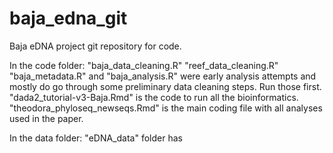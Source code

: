 # baja_edna_git
Baja eDNA project git repository for code. 

In the code folder:
"baja_data_cleaning.R" "reef_data_cleaning.R" "baja_metadata.R" and "baja_analysis.R" were early analysis attempts and mostly do go through some preliminary data cleaning steps. Run those first.
"dada2_tutorial-v3-Baja.Rmd" is the code to run all the bioinformatics.
"theodora_phyloseq_newseqs.Rmd" is the main coding file with all analyses used in the paper.

In the data folder:
"eDNA_data" folder has 
